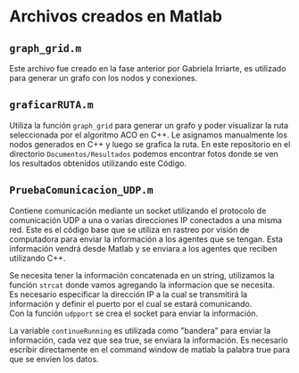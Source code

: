 # Archivos creados en Matlab
## `graph_grid.m`
Este archivo fue creado en la fase anterior por Gabriela Irriarte, es utilizado para generar un grafo con los nodos y conexiones. 
## `graficarRUTA.m`
Utiliza la función `graph_grid` para generar un grafo y poder visualizar la ruta seleccionada por el algoritmo ACO en C++. Le asignamos manualmente los nodos generados en C++ y luego se grafica la ruta. En este repositorio en el directorio `Documentos/Resultados` podemos encontrar fotos donde se ven los resultados obtenidos utilizando este Código. 

## `PruebaComunicacion_UDP.m`
Contiene comunicación mediante un socket utilizando el protocolo de comunicación UDP a una o varias direcciones IP conectados a una misma red. Este es el código base que se utiliza en rastreo por visión de computadora para enviar la información a los agentes que se tengan. Esta información vendrá desde Matlab y se enviara a los agentes que reciben utilizando C++. <br />

Se necesita tener la información concatenada en un string, utilizamos la función `strcat` donde vamos agregando la informacion que se necesita. <br />
Es necesario especificar la dirección IP a la cual se transmitirá la información y definir el puerto por el cual se estará comunicando. <br />
Con la función `udpport` se crea el socket para enviar la información. <br />

La variable `continueRunning` es utilizada como "bandera" para enviar la información, cada vez que sea true, se enviara la información. Es necesario escribir directamente en el command window de matlab la palabra true para que se envíen los datos.
